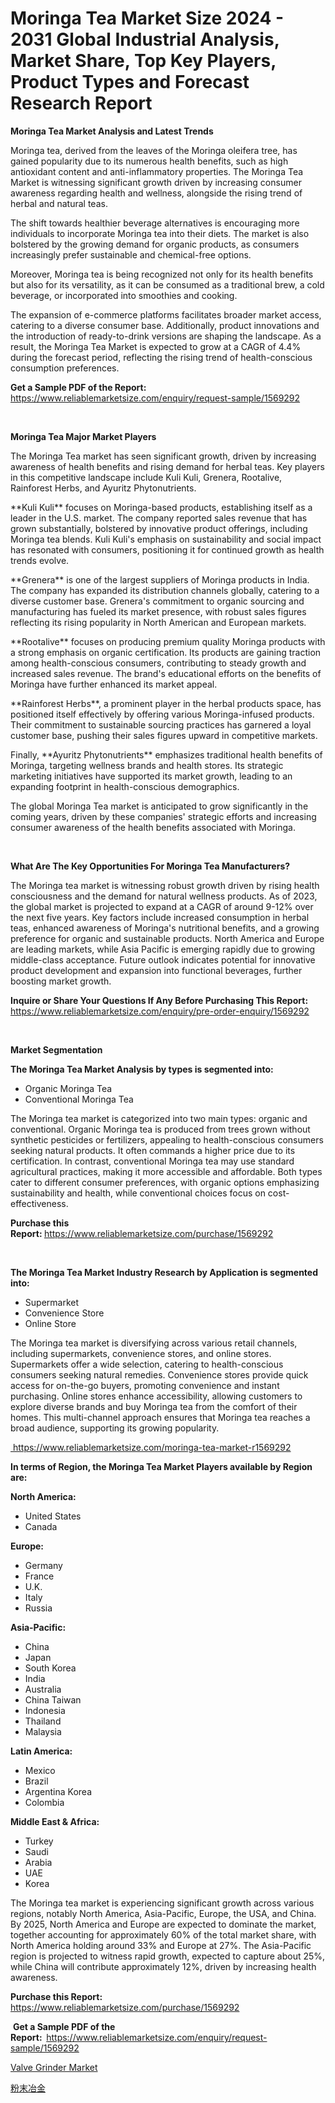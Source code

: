 <p><h1>Moringa Tea Market Size 2024 - 2031 Global Industrial Analysis, Market Share, Top Key Players, Product Types and Forecast Research Report</h1></p><p><strong>Moringa Tea Market Analysis and Latest Trends</strong></p>
<p><p>Moringa tea, derived from the leaves of the Moringa oleifera tree, has gained popularity due to its numerous health benefits, such as high antioxidant content and anti-inflammatory properties. The Moringa Tea Market is witnessing significant growth driven by increasing consumer awareness regarding health and wellness, alongside the rising trend of herbal and natural teas. </p><p>The shift towards healthier beverage alternatives is encouraging more individuals to incorporate Moringa tea into their diets. The market is also bolstered by the growing demand for organic products, as consumers increasingly prefer sustainable and chemical-free options. </p><p>Moreover, Moringa tea is being recognized not only for its health benefits but also for its versatility, as it can be consumed as a traditional brew, a cold beverage, or incorporated into smoothies and cooking. </p><p>The expansion of e-commerce platforms facilitates broader market access, catering to a diverse consumer base. Additionally, product innovations and the introduction of ready-to-drink versions are shaping the landscape. As a result, the Moringa Tea Market is expected to grow at a CAGR of 4.4% during the forecast period, reflecting the rising trend of health-conscious consumption preferences.</p></p>
<p><strong>Get a Sample PDF of the Report:&nbsp;</strong> <a href="https://www.reliablemarketsize.com/enquiry/request-sample/1569292?utm_campaign=1886&utm_medium=2&utm_source=Github&utm_content=ia&utm_term=29122024&utm_id=moringa-tea">https://www.reliablemarketsize.com/enquiry/request-sample/1569292</a></p>
<p>&nbsp;</p>
<p><strong>Moringa Tea Major Market Players</strong></p>
<p><p>The Moringa Tea market has seen significant growth, driven by increasing awareness of health benefits and rising demand for herbal teas. Key players in this competitive landscape include Kuli Kuli, Grenera, Rootalive, Rainforest Herbs, and Ayuritz Phytonutrients.</p><p>**Kuli Kuli** focuses on Moringa-based products, establishing itself as a leader in the U.S. market. The company reported sales revenue that has grown substantially, bolstered by innovative product offerings, including Moringa tea blends. Kuli Kuli's emphasis on sustainability and social impact has resonated with consumers, positioning it for continued growth as health trends evolve.</p><p>**Grenera** is one of the largest suppliers of Moringa products in India. The company has expanded its distribution channels globally, catering to a diverse customer base. Grenera's commitment to organic sourcing and manufacturing has fueled its market presence, with robust sales figures reflecting its rising popularity in North American and European markets.</p><p>**Rootalive** focuses on producing premium quality Moringa products with a strong emphasis on organic certification. Its products are gaining traction among health-conscious consumers, contributing to steady growth and increased sales revenue. The brand's educational efforts on the benefits of Moringa have further enhanced its market appeal.</p><p>**Rainforest Herbs**, a prominent player in the herbal products space, has positioned itself effectively by offering various Moringa-infused products. Their commitment to sustainable sourcing practices has garnered a loyal customer base, pushing their sales figures upward in competitive markets.</p><p>Finally, **Ayuritz Phytonutrients** emphasizes traditional health benefits of Moringa, targeting wellness brands and health stores. Its strategic marketing initiatives have supported its market growth, leading to an expanding footprint in health-conscious demographics.</p><p>The global Moringa Tea market is anticipated to grow significantly in the coming years, driven by these companies' strategic efforts and increasing consumer awareness of the health benefits associated with Moringa.</p></p>
<p>&nbsp;</p>
<p><strong>What Are The Key Opportunities For Moringa Tea Manufacturers?</strong></p>
<p><p>The Moringa tea market is witnessing robust growth driven by rising health consciousness and the demand for natural wellness products. As of 2023, the global market is projected to expand at a CAGR of around 9-12% over the next five years. Key factors include increased consumption in herbal teas, enhanced awareness of Moringa's nutritional benefits, and a growing preference for organic and sustainable products. North America and Europe are leading markets, while Asia Pacific is emerging rapidly due to growing middle-class acceptance. Future outlook indicates potential for innovative product development and expansion into functional beverages, further boosting market growth.</p></p>
<p><strong>Inquire or Share Your Questions If Any Before Purchasing This Report:</strong> <a href="https://www.reliablemarketsize.com/enquiry/pre-order-enquiry/1569292?utm_campaign=1886&utm_medium=2&utm_source=Github&utm_content=ia&utm_term=29122024&utm_id=moringa-tea">https://www.reliablemarketsize.com/enquiry/pre-order-enquiry/1569292</a></p>
<p>&nbsp;</p>
<p><strong>Market Segmentation</strong></p>
<p><strong>The Moringa Tea Market Analysis by types is segmented into:</strong></p>
<p><ul><li>Organic Moringa Tea</li><li>Conventional Moringa Tea</li></ul></p>
<p><p>The Moringa tea market is categorized into two main types: organic and conventional. Organic Moringa tea is produced from trees grown without synthetic pesticides or fertilizers, appealing to health-conscious consumers seeking natural products. It often commands a higher price due to its certification. In contrast, conventional Moringa tea may use standard agricultural practices, making it more accessible and affordable. Both types cater to different consumer preferences, with organic options emphasizing sustainability and health, while conventional choices focus on cost-effectiveness.</p></p>
<p><strong>Purchase this Report:&nbsp;</strong><a href="https://www.reliablemarketsize.com/purchase/1569292?utm_campaign=1886&utm_medium=2&utm_source=Github&utm_content=ia&utm_term=29122024&utm_id=moringa-tea">https://www.reliablemarketsize.com/purchase/1569292</a></p>
<p>&nbsp;</p>
<p><strong>The Moringa Tea Market Industry Research by Application is segmented into:</strong></p>
<p><ul><li>Supermarket</li><li>Convenience Store</li><li>Online Store</li></ul></p>
<p><p>The Moringa tea market is diversifying across various retail channels, including supermarkets, convenience stores, and online stores. Supermarkets offer a wide selection, catering to health-conscious consumers seeking natural remedies. Convenience stores provide quick access for on-the-go buyers, promoting convenience and instant purchasing. Online stores enhance accessibility, allowing customers to explore diverse brands and buy Moringa tea from the comfort of their homes. This multi-channel approach ensures that Moringa tea reaches a broad audience, supporting its growing popularity.</p></p>
<p><a href="https://www.reliablemarketsize.com/moringa-tea-market-r1569292?utm_campaign=1886&utm_medium=2&utm_source=Github&utm_content=ia&utm_term=29122024&utm_id=moringa-tea">&nbsp;https://www.reliablemarketsize.com/moringa-tea-market-r1569292</a></p>
<p><strong>In terms of Region, the Moringa Tea Market Players available by Region are:</strong></p>
<p>
    <p> <strong> North America: </strong>
        <ul>
            <li>United States</li>
            <li>Canada</li>
        </ul>
        </p> 
    <p> <strong> Europe: </strong>
        <ul>
            <li>Germany</li>
            <li>France</li>
            <li>U.K.</li>
            <li>Italy</li>
            <li>Russia</li>
        </ul>
        </p> 
    <p> <strong> Asia-Pacific: </strong>
        <ul>
            <li>China</li>
            <li>Japan</li>
            <li>South Korea</li>
            <li>India</li>
            <li>Australia</li>
            <li>China Taiwan</li>
            <li>Indonesia</li>
            <li>Thailand</li>
            <li>Malaysia</li>
        </ul>
        </p> 
    <p> <strong> Latin America: </strong>
        <ul>
            <li>Mexico</li>
            <li>Brazil</li>
            <li>Argentina Korea</li>
            <li>Colombia</li>
        </ul>
        </p> 
    <p> <strong> Middle East & Africa: </strong>
        <ul>
            <li>Turkey</li>
            <li>Saudi</li>
            <li>Arabia</li>
            <li>UAE</li>
            <li>Korea</li>
        </ul>
    </p>
    </p>
<p><p>The Moringa tea market is experiencing significant growth across various regions, notably North America, Asia-Pacific, Europe, the USA, and China. By 2025, North America and Europe are expected to dominate the market, together accounting for approximately 60% of the total market share, with North America holding around 33% and Europe at 27%. The Asia-Pacific region is projected to witness rapid growth, expected to capture about 25%, while China will contribute approximately 12%, driven by increasing health awareness.</p></p>
<p><strong>Purchase this Report: </strong><a href="https://www.reliablemarketsize.com/purchase/1569292?utm_campaign=1886&utm_medium=2&utm_source=Github&utm_content=ia&utm_term=29122024&utm_id=moringa-tea">https://www.reliablemarketsize.com/purchase/1569292</a></p>
<p>&nbsp;<strong>Get a Sample PDF of the Report:&nbsp;&nbsp;</strong><a href="https://www.reliablemarketsize.com/enquiry/request-sample/1569292?utm_campaign=1886&utm_medium=2&utm_source=Github&utm_content=ia&utm_term=29122024&utm_id=moringa-tea">https://www.reliablemarketsize.com/enquiry/request-sample/1569292</a></p>
<p><strong></strong></p>
<p><p><a href="https://github.com/vimar16th/Market-Research-Report-List-7/blob/main/valve-grinder-market.md?utm_campaign=1886&utm_medium=2&utm_source=Github&utm_content=ia&utm_term=29122024&utm_id=moringa-tea">Valve Grinder Market</a></p><p><a href="https://github.com/mohamedbakry57/Market-Research-Report-List-6/blob/main/504798728972.md?utm_campaign=1886&utm_medium=2&utm_source=Github&utm_content=ia&utm_term=29122024&utm_id=moringa-tea">粉末冶金</a></p></p>